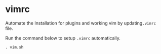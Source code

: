 # vimrc
Automate the Installation for plugins and working vim by updating`.vimrc` file.

Run the command below to setup `.vimrc` automatically.
```
. vim.sh
```
